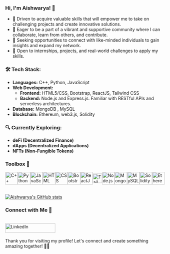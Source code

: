 ### Hi, I'm Aishwarya! 👋

- 🌱 Driven to acquire valuable skills that will empower me to take on challenging projects and create innovative solutions.
- 🤝 Eager to be a part of a vibrant and supportive community where I can collaborate, learn from others, and contribute.
- 🚀 Seeking opportunities to connect with like-minded individuals to gain insights and expand my network.
- 🌟 Open to internships, projects, and real-world challenges to apply my skills.

### 🛠️ Tech Stack:
- **Languages:** C++, Python, JavaScript
- **Web Development:**
  - **Frontend:** HTML5/CSS, Bootstrap, ReactJS, Tailwind CSS
  - **Backend:** Node.js and Express.js. Familiar with RESTful APIs and serverless architectures.
- **Database:**  MongoDB , MySQL
- **Blockchain:** Ethereum, web3.js, Solidity<br/>

### 🔍 Currently Exploring: 

- **deFi (Decentralized Finance)**
- **dApps (Decentralized Applications)**
- **NFTs (Non-Fungible Tokens)**

### Toolbox 🧰


<div style="display: flex; justify-content: space-around; align-items: center;">
  <!-- Add icons or logos for each technology -->
  <img src="https://w7.pngwing.com/pngs/46/626/png-transparent-c-logo-the-c-programming-language-computer-icons-computer-programming-source-code-programming-miscellaneous-template-blue.png" alt="C++" height="40">
  <img src="https://upload.wikimedia.org/wikipedia/commons/thumb/c/c3/Python-logo-notext.svg/935px-Python-logo-notext.svg.png" alt="Python" height="40">
  <img src="https://icon-library.com/images/javascript-icon-png/javascript-icon-png-23.jpg" alt="JavaScript" height="40">
  <img src="https://cdn-icons-png.flaticon.com/512/732/732212.png" alt="HTML" height="40">
  <img src="https://www.kindpng.com/picc/m/464-4640184_css3-png-download-css-icon-transparent-png.png" alt="CSS" height="40">
  <img src="https://getbootstrap.com/docs/5.2/assets/brand/bootstrap-logo-shadow.png" alt="Bootstrap" height="40">
  <img src="https://w7.pngwing.com/pngs/18/497/png-transparent-black-and-blue-atom-icon-screenshot-react-javascript-responsive-web-design-github-angularjs-github-logo-electric-blue-signage.png" alt="ReactJS" height="40">
  <img src="https://static-00.iconduck.com/assets.00/tailwind-css-icon-2048x1229-u8dzt4uh.png" alt="Tailwind" height="30">
  <img src="https://upload.wikimedia.org/wikipedia/commons/thumb/d/d9/Node.js_logo.svg/2560px-Node.js_logo.svg.png" alt="Node.js" height="40">
  <img src="https://upload.wikimedia.org/wikipedia/commons/thumb/9/93/MongoDB_Logo.svg/2560px-MongoDB_Logo.svg.png" alt="MongoDB" height="40">
  <img src="https://cdn.icon-icons.com/icons2/2699/PNG/512/mysql_official_logo_icon_169938.png" alt="MySQL" height="40">
  <img src="https://upload.wikimedia.org/wikipedia/commons/thumb/9/98/Solidity_logo.svg/1200px-Solidity_logo.svg.png" alt="Solidity" height="40">
  <img src="https://d33wubrfki0l68.cloudfront.net/fcd4ecd90386aeb50a235ddc4f0063cfbb8a7b66/4295e/static/bfc04ac72981166c740b189463e1f74c/40129/eth-diamond-black-white.jpg" alt="Ethereum" height="40">
</div>
<br/>


[![Aishwarya's GitHub stats](https://github-readme-stats.vercel.app/api?username=AishwaryaRavi07&show_icons=true&theme=tokyonight)](https://github.com/AishwaryaRavi07/github-readme-stats)

###  Connect with Me 🤝
<br/>
<a href="https://www.linkedin.com/in/aishwarya-ravi-532667195/" target="_blank">
  <img src="https://img.shields.io/badge/LinkedIn-Profile-blue?logo=linkedin" alt="LinkedIn" width="160" height="30">
</a>
<br/>
<br/>
Thank you for visiting my profile! Let's connect and create something amazing together! 🚀🌟
